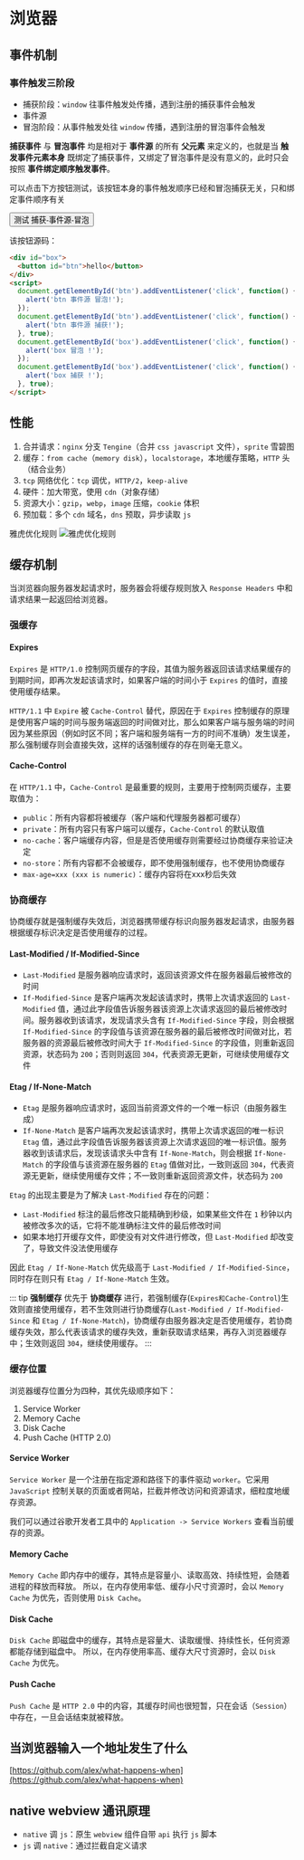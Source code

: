 # 浏览器

## 事件机制

### 事件触发三阶段
- 捕获阶段：`window` 往事件触发处传播，遇到注册的捕获事件会触发
- 事件源
- 冒泡阶段：从事件触发处往 `window` 传播，遇到注册的冒泡事件会触发

**捕获事件** 与 **冒泡事件** 均是相对于 **事件源** 的所有 **父元素** 来定义的，也就是当 **触发事件元素本身** 既绑定了捕获事件，又绑定了冒泡事件是没有意义的，此时只会按照 **事件绑定顺序触发事件**。

可以点击下方按钮测试，该按钮本身的事件触发顺序已经和冒泡捕获无关，只和绑定事件顺序有关
<div id="test-event-stage-div" style="display:inline-block;">
  <button id="test-event-stage-btn">测试 捕获-事件源-冒泡</button>
</div>
<script>
  document.getElementById('test-event-stage-btn').addEventListener('click', function() {
    alert('btn 事件源 冒泡!');
  });
  document.getElementById('test-event-stage-btn').addEventListener('click', function() {
    alert('btn 事件源 捕获!');
  }, true);
  document.getElementById('test-event-stage-div').addEventListener('click', function() {
    alert('box 冒泡 !');
  });
  document.getElementById('test-event-stage-div').addEventListener('click', function() {
    alert('box 捕获 !');
  }, true);
</script>

该按钮源码：
```html
<div id="box">
  <button id="btn">hello</button>
</div>
<script>
  document.getElementById('btn').addEventListener('click', function() {
    alert('btn 事件源 冒泡!');
  });
  document.getElementById('btn').addEventListener('click', function() {
    alert('btn 事件源 捕获!');
  }, true);
  document.getElementById('box').addEventListener('click', function() {
    alert('box 冒泡 !');
  });
  document.getElementById('box').addEventListener('click', function() {
    alert('box 捕获 !');
  }, true);
</script>
```

## 性能

1. 合并请求：`nginx` 分支 `Tengine`（合并 `css javascript` 文件），`sprite` 雪碧图
2. 缓存：`from cache`（`memory disk`），`localstorage`，本地缓存策略，`HTTP` 头（结合业务）
3. `tcp` 网络优化：`tcp` 调优，`HTTP/2`，`keep-alive`
4. 硬件：加大带宽，使用 `cdn`（对象存储）
5. 资源大小：`gzip`，`webp`，`image` 压缩，`cookie` 体积
6. 预加载：多个 `cdn` 域名，`dns` 预取，异步读取 `js`

雅虎优化规则
![雅虎优化规则](~@img/yahoo-performance.png)

## 缓存机制
当浏览器向服务器发起请求时，服务器会将缓存规则放入 `Response Headers` 中和请求结果一起返回给浏览器。

### 强缓存

#### Expires

`Expires` 是 `HTTP/1.0` 控制网页缓存的字段，其值为服务器返回该请求结果缓存的到期时间，即再次发起该请求时，如果客户端的时间小于 `Expires` 的值时，直接使用缓存结果。

`HTTP/1.1` 中 `Expire` 被 `Cache-Control` 替代，原因在于 `Expires` 控制缓存的原理是使用客户端的时间与服务端返回的时间做对比，那么如果客户端与服务端的时间因为某些原因（例如时区不同；客户端和服务端有一方的时间不准确）发生误差，那么强制缓存则会直接失效，这样的话强制缓存的存在则毫无意义。

#### Cache-Control
在 `HTTP/1.1` 中，`Cache-Control` 是最重要的规则，主要用于控制网页缓存，主要取值为：
- `public`：所有内容都将被缓存（客户端和代理服务器都可缓存）
- `private`：所有内容只有客户端可以缓存，`Cache-Control` 的默认取值
- `no-cache`：客户端缓存内容，但是是否使用缓存则需要经过协商缓存来验证决定
- `no-store`：所有内容都不会被缓存，即不使用强制缓存，也不使用协商缓存
- `max-age=xxx (xxx is numeric)`：缓存内容将在xxx秒后失效

### 协商缓存
协商缓存就是强制缓存失效后，浏览器携带缓存标识向服务器发起请求，由服务器根据缓存标识决定是否使用缓存的过程。

#### Last-Modified / If-Modified-Since
- `Last-Modified` 是服务器响应请求时，返回该资源文件在服务器最后被修改的时间
- `If-Modified-Since` 是客户端再次发起该请求时，携带上次请求返回的 `Last-Modified` 值，通过此字段值告诉服务器该资源上次请求返回的最后被修改时间。服务器收到该请求，发现请求头含有 `If-Modified-Since` 字段，则会根据 `If-Modified-Since` 的字段值与该资源在服务器的最后被修改时间做对比，若服务器的资源最后被修改时间大于 `If-Modified-Since` 的字段值，则重新返回资源，状态码为 `200`；否则则返回 `304`，代表资源无更新，可继续使用缓存文件

#### Etag / If-None-Match
- `Etag` 是服务器响应请求时，返回当前资源文件的一个唯一标识（由服务器生成）
- `If-None-Match` 是客户端再次发起该请求时，携带上次请求返回的唯一标识 `Etag` 值，通过此字段值告诉服务器该资源上次请求返回的唯一标识值。服务器收到该请求后，发现该请求头中含有 `If-None-Match`，则会根据 `If-None-Match` 的字段值与该资源在服务器的 `Etag` 值做对比，一致则返回 `304`，代表资源无更新，继续使用缓存文件；不一致则重新返回资源文件，状态码为 `200`

`Etag` 的出现主要是为了解决 `Last-Modified` 存在的问题：
- `Last-Modified` 标注的最后修改只能精确到秒级，如果某些文件在 `1` 秒钟以内被修改多次的话，它将不能准确标注文件的最后修改时间
- 如果本地打开缓存文件，即使没有对文件进行修改，但 `Last-Modified` 却改变了，导致文件没法使用缓存

因此 `Etag / If-None-Match` 优先级高于 `Last-Modified / If-Modified-Since`，同时存在则只有 `Etag / If-None-Match` 生效。

::: tip
**强制缓存** 优先于 **协商缓存** 进行，若强制缓存(`Expires和Cache-Control`)生效则直接使用缓存，若不生效则进行协商缓存(`Last-Modified / If-Modified-Since` 和 `Etag / If-None-Match`)，协商缓存由服务器决定是否使用缓存，若协商缓存失效，那么代表该请求的缓存失效，重新获取请求结果，再存入浏览器缓存中；生效则返回 `304`，继续使用缓存。
:::

### 缓存位置
浏览器缓存位置分为四种，其优先级顺序如下：
1. Service Worker
2. Memory Cache
3. Disk Cache
4. Push Cache (HTTP 2.0)

#### Service Worker
`Service Worker` 是一个注册在指定源和路径下的事件驱动 `worker`。它采用 `JavaScript` 控制关联的页面或者网站，拦截并修改访问和资源请求，细粒度地缓存资源。

我们可以通过谷歌开发者工具中的 `Application -> Service Workers` 查看当前缓存的资源。

#### Memory Cache
`Memory Cache` 即内存中的缓存，其特点是容量小、读取高效、持续性短，会随着进程的释放而释放。
所以，在内存使用率低、缓存小尺寸资源时，会以 `Memory Cache` 为优先，否则使用 `Disk Cache`。
#### Disk Cache
`Disk Cache` 即磁盘中的缓存，其特点是容量大、读取缓慢、持续性长，任何资源都能存储到磁盘中。
所以，在内存使用率高、缓存大尺寸资源时，会以 `Disk Cache` 为优先。
#### Push Cache
`Push Cache` 是 `HTTP 2.0` 中的内容，其缓存时间也很短暂，只在会话（`Session`）中存在，一旦会话结束就被释放。

## 当浏览器输入一个地址发生了什么
[https://github.com/alex/what-happens-when](https://github.com/alex/what-happens-when)

## native webview 通讯原理
- `native` 调 `js`：原生 `webview` 组件自带 `api` 执行 `js` 脚本
- `js` 调 `native`：通过拦截自定义请求
